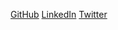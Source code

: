[GitHub](http://github.com/padilla410)
[LinkedIn](https://www.linkedin.com/in/julie-padilla/)
[Twitter](https://twitter.com/jp_hydro)
